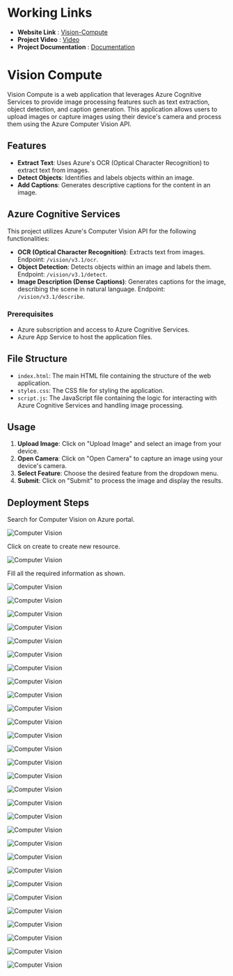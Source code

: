 # Working Links
- **Website Link** : <a href="https://vision-compute-project.azurewebsites.net/" rel="nofollow">Vision-Compute</a>
- **Project Video** : <a href="" rel="nofollow">Video</a>
- **Project Documentation** : <a href="" rel="nofollow">Documentation</a>

# Vision Compute

Vision Compute is a web application that leverages Azure Cognitive Services to provide image processing features such as text extraction, object detection, and caption generation. This application allows users to upload images or capture images using their device's camera and process them using the Azure Computer Vision API.

## Features

- **Extract Text**: Uses Azure's OCR (Optical Character Recognition) to extract text from images.
- **Detect Objects**: Identifies and labels objects within an image.
- **Add Captions**: Generates descriptive captions for the content in an image.

## Azure Cognitive Services

This project utilizes Azure's Computer Vision API for the following functionalities:
- **OCR (Optical Character Recognition)**: Extracts text from images. Endpoint: `/vision/v3.1/ocr`.
- **Object Detection**: Detects objects within an image and labels them. Endpoint: `/vision/v3.1/detect`.
- **Image Description (Dense Captions)**: Generates captions for the image, describing the scene in natural language. Endpoint: `/vision/v3.1/describe`.

### Prerequisites

- Azure subscription and access to Azure Cognitive Services.
- Azure App Service to host the application files.

## File Structure

- `index.html`: The main HTML file containing the structure of the web application.
- `styles.css`: The CSS file for styling the application.
- `script.js`: The JavaScript file containing the logic for interacting with Azure Cognitive Services and handling image processing.

## Usage

1. **Upload Image**: Click on "Upload Image" and select an image from your device.
2. **Open Camera**: Click on "Open Camera" to capture an image using your device's camera.
3. **Select Feature**: Choose the desired feature from the dropdown menu.
4. **Submit**: Click on "Submit" to process the image and display the results.

## Deployment Steps

Search for Computer Vision on Azure portal.

![Computer Vision](https://github.com/sahildsouza/vision-compute/blob/main/images/1.png?raw=true)

Click on create to create new resource.

![Computer Vision](https://github.com/sahildsouza/vision-compute/blob/main/images/2.png?raw=true)

Fill all the required information as shown.

![Computer Vision](https://github.com/sahildsouza/vision-compute/blob/main/images/3.png?raw=true)

![Computer Vision](https://github.com/sahildsouza/vision-compute/blob/main/images/4.png?raw=true)

![Computer Vision](https://github.com/sahildsouza/vision-compute/blob/main/images/5.png?raw=true)

![Computer Vision](https://github.com/sahildsouza/vision-compute/blob/main/images/6.png?raw=true)

![Computer Vision](https://github.com/sahildsouza/vision-compute/blob/main/images/7.png?raw=true)

![Computer Vision](https://github.com/sahildsouza/vision-compute/blob/main/images/8.png?raw=true)

![Computer Vision](https://github.com/sahildsouza/vision-compute/blob/main/images/9.png?raw=true)

![Computer Vision](https://github.com/sahildsouza/vision-compute/blob/main/images/10.png?raw=true)

![Computer Vision](https://github.com/sahildsouza/vision-compute/blob/main/images/11.png?raw=true)

![Computer Vision](https://github.com/sahildsouza/vision-compute/blob/main/images/12.png?raw=true)

![Computer Vision](https://github.com/sahildsouza/vision-compute/blob/main/images/13.png?raw=true)

![Computer Vision](https://github.com/sahildsouza/vision-compute/blob/main/images/14.png?raw=true)

![Computer Vision](https://github.com/sahildsouza/vision-compute/blob/main/images/15.png?raw=true)

![Computer Vision](https://github.com/sahildsouza/vision-compute/blob/main/images/16.png?raw=true)

![Computer Vision](https://github.com/sahildsouza/vision-compute/blob/main/images/17.png?raw=true)

![Computer Vision](https://github.com/sahildsouza/vision-compute/blob/main/images/18.png?raw=true)

![Computer Vision](https://github.com/sahildsouza/vision-compute/blob/main/images/19.png?raw=true)

![Computer Vision](https://github.com/sahildsouza/vision-compute/blob/main/images/20.png?raw=true)

![Computer Vision](https://github.com/sahildsouza/vision-compute/blob/main/images/21.png?raw=true)

![Computer Vision](https://github.com/sahildsouza/vision-compute/blob/main/images/22.png?raw=true)

![Computer Vision](https://github.com/sahildsouza/vision-compute/blob/main/images/23.png?raw=true)

![Computer Vision](https://github.com/sahildsouza/vision-compute/blob/main/images/24.png?raw=true)

![Computer Vision](https://github.com/sahildsouza/vision-compute/blob/main/images/25.png?raw=true)

![Computer Vision](https://github.com/sahildsouza/vision-compute/blob/main/images/26.png?raw=true)

![Computer Vision](https://github.com/sahildsouza/vision-compute/blob/main/images/27.png?raw=true)

![Computer Vision](https://github.com/sahildsouza/vision-compute/blob/main/images/28.png?raw=true)

![Computer Vision](https://github.com/sahildsouza/vision-compute/blob/main/images/29.png?raw=true)

![Computer Vision](https://github.com/sahildsouza/vision-compute/blob/main/images/30.png?raw=true)

![Computer Vision](https://github.com/sahildsouza/vision-compute/blob/main/images/31.png?raw=true)
